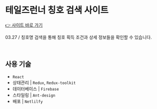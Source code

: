 # 테일즈런너 칭호 검색 사이트

[👉 사이트 바로 가기](https://talesrunner.netlify.app/)

03.27 / 칭호명 검색을 통해 칭호 획득 조건과 상세 정보들을 확인할 수 있습니다.

<br/>

## 사용 기술

- `React`
- 상태관리 | `Redux`, `Redux-toolkit`
- 데이터베이스 | `Firebase`
- 스타일링 | `Ant-design`
- 배포 | `Netlilfy`
